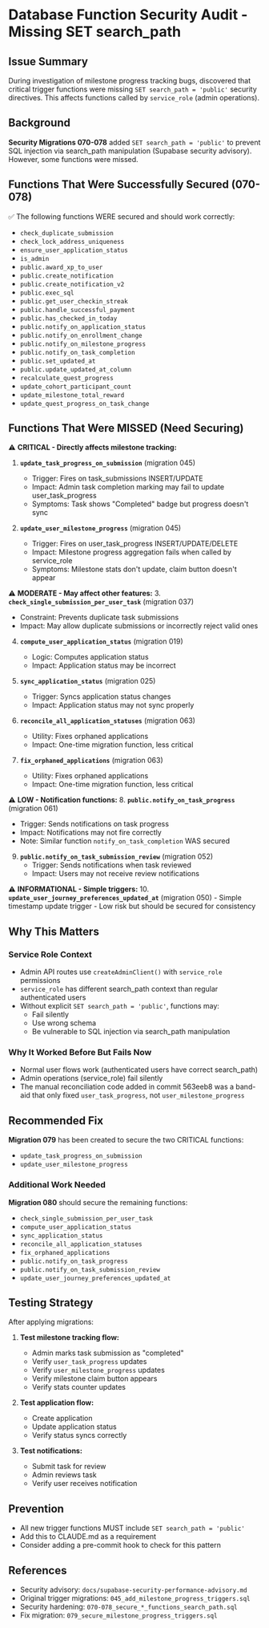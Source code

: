 # Database Function Security Audit - Missing SET search_path

## Issue Summary

During investigation of milestone progress tracking bugs, discovered that critical trigger functions were missing `SET search_path = 'public'` security directives. This affects functions called by `service_role` (admin operations).

## Background

**Security Migrations 070-078** added `SET search_path = 'public'` to prevent SQL injection via search_path manipulation (Supabase security advisory). However, some functions were missed.

## Functions That Were Successfully Secured (070-078)

✅ The following functions WERE secured and should work correctly:
- `check_duplicate_submission`
- `check_lock_address_uniqueness`
- `ensure_user_application_status`
- `is_admin`
- `public.award_xp_to_user`
- `public.create_notification`
- `public.create_notification_v2`
- `public.exec_sql`
- `public.get_user_checkin_streak`
- `public.handle_successful_payment`
- `public.has_checked_in_today`
- `public.notify_on_application_status`
- `public.notify_on_enrollment_change`
- `public.notify_on_milestone_progress`
- `public.notify_on_task_completion`
- `public.set_updated_at`
- `public.update_updated_at_column`
- `recalculate_quest_progress`
- `update_cohort_participant_count`
- `update_milestone_total_reward`
- `update_quest_progress_on_task_change`

## Functions That Were MISSED (Need Securing)

⚠️ **CRITICAL - Directly affects milestone tracking:**
1. **`update_task_progress_on_submission`** (migration 045)
   - Trigger: Fires on task_submissions INSERT/UPDATE
   - Impact: Admin task completion marking may fail to update user_task_progress
   - Symptoms: Task shows "Completed" badge but progress doesn't sync

2. **`update_user_milestone_progress`** (migration 045)
   - Trigger: Fires on user_task_progress INSERT/UPDATE/DELETE
   - Impact: Milestone progress aggregation fails when called by service_role
   - Symptoms: Milestone stats don't update, claim button doesn't appear

⚠️ **MODERATE - May affect other features:**
3. **`check_single_submission_per_user_task`** (migration 037)
   - Constraint: Prevents duplicate task submissions
   - Impact: May allow duplicate submissions or incorrectly reject valid ones

4. **`compute_user_application_status`** (migration 019)
   - Logic: Computes application status
   - Impact: Application status may be incorrect

5. **`sync_application_status`** (migration 025)
   - Trigger: Syncs application status changes
   - Impact: Application status may not sync properly

6. **`reconcile_all_application_statuses`** (migration 063)
   - Utility: Fixes orphaned applications
   - Impact: One-time migration function, less critical

7. **`fix_orphaned_applications`** (migration 063)
   - Utility: Fixes orphaned applications
   - Impact: One-time migration function, less critical

⚠️ **LOW - Notification functions:**
8. **`public.notify_on_task_progress`** (migration 061)
   - Trigger: Sends notifications on task progress
   - Impact: Notifications may not fire correctly
   - Note: Similar function `notify_on_task_completion` WAS secured

9. **`public.notify_on_task_submission_review`** (migration 052)
   - Trigger: Sends notifications when task reviewed
   - Impact: Users may not receive review notifications

⚠️ **INFORMATIONAL - Simple triggers:**
10. **`update_user_journey_preferences_updated_at`** (migration 050)
    - Simple timestamp update trigger
    - Low risk but should be secured for consistency

## Why This Matters

### Service Role Context
- Admin API routes use `createAdminClient()` with `service_role` permissions
- `service_role` has different search_path context than regular authenticated users
- Without explicit `SET search_path = 'public'`, functions may:
  - Fail silently
  - Use wrong schema
  - Be vulnerable to SQL injection via search_path manipulation

### Why It Worked Before But Fails Now
- Normal user flows work (authenticated users have correct search_path)
- Admin operations (service_role) fail silently
- The manual reconciliation code added in commit 563eeb8 was a band-aid that only fixed `user_task_progress`, not `user_milestone_progress`

## Recommended Fix

**Migration 079** has been created to secure the two CRITICAL functions:
- `update_task_progress_on_submission`
- `update_user_milestone_progress`

### Additional Work Needed

**Migration 080** should secure the remaining functions:
- `check_single_submission_per_user_task`
- `compute_user_application_status`
- `sync_application_status`
- `reconcile_all_application_statuses`
- `fix_orphaned_applications`
- `public.notify_on_task_progress`
- `public.notify_on_task_submission_review`
- `update_user_journey_preferences_updated_at`

## Testing Strategy

After applying migrations:

1. **Test milestone tracking flow:**
   - Admin marks task submission as "completed"
   - Verify `user_task_progress` updates
   - Verify `user_milestone_progress` updates
   - Verify milestone claim button appears
   - Verify stats counter updates

2. **Test application flow:**
   - Create application
   - Update application status
   - Verify status syncs correctly

3. **Test notifications:**
   - Submit task for review
   - Admin reviews task
   - Verify user receives notification

## Prevention

- All new trigger functions MUST include `SET search_path = 'public'`
- Add this to CLAUDE.md as a requirement
- Consider adding a pre-commit hook to check for this pattern

## References

- Security advisory: `docs/supabase-security-performance-advisory.md`
- Original trigger migrations: `045_add_milestone_progress_triggers.sql`
- Security hardening: `070-078_secure_*_functions_search_path.sql`
- Fix migration: `079_secure_milestone_progress_triggers.sql`
